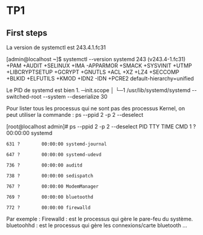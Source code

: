 # TP1

## First steps

La version de systemctl est 243.4.1.fc31

[admin@localhost ~]$ systemctl --version
systemd 243 (v243.4-1.fc31)
+PAM +AUDIT +SELINUX +IMA -APPARMOR +SMACK +SYSVINIT +UTMP +LIBCRYPTSETUP +GCRYPT +GNUTLS +ACL +XZ +LZ4 +SECCOMP +BLKID +ELFUTILS +KMOD +IDN2 -IDN +PCRE2 default-hierarchy=unified


Le PID de systemd est bien 1.
─init.scope
           │ └─1 /usr/lib/systemd/systemd --switched-root --system --deserialize 30
           
           
Pour lister tous les processus qui ne sont pas des processus Kernel, on peut utiliser la commande : 
ps --ppid 2 -p 2 --deselect 



[root@localhost admin]# ps --ppid 2 -p 2 --deselect
    PID TTY          TIME CMD
      1 ?        00:00:00 systemd
      
    631 ?        00:00:00 systemd-journal
    
    647 ?        00:00:00 systemd-udevd
    
    736 ?        00:00:00 auditd
    
    738 ?        00:00:00 sedispatch
    
    767 ?        00:00:00 ModemManager
    
    769 ?        00:00:00 bluetoothd
    
    772 ?        00:00:00 firewalld
    



Par exemple : 
Firewalld : est le processus qui gère le pare-feu du système.
bluetoohhd : est le processus qui gère les connexions/carte bluetooth 
...
